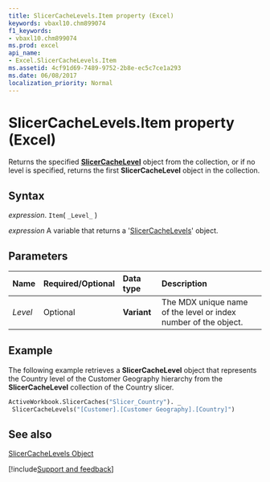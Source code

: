 ```yaml
---
title: SlicerCacheLevels.Item property (Excel)
keywords: vbaxl10.chm899074
f1_keywords:
- vbaxl10.chm899074
ms.prod: excel
api_name:
- Excel.SlicerCacheLevels.Item
ms.assetid: 4cf91d69-7489-9752-2b8e-ec5c7ce1a293
ms.date: 06/08/2017
localization_priority: Normal
---
```



# SlicerCacheLevels.Item property (Excel)

Returns the specified  **[SlicerCacheLevel](Excel.SlicerCacheLevel.md)** object from the collection, or if no level is specified, returns the first **SlicerCacheLevel** object in the collection.


## Syntax

_expression_. `Item`( `_Level_` )

_expression_ A variable that returns a '[SlicerCacheLevels](Excel.SlicerCacheLevels.md)' object.


## Parameters



|Name|Required/Optional|Data type|Description|
|:-----|:-----|:-----|:-----|
| _Level_|Optional| **Variant**|The MDX unique name of the level or index number of the object.|

## Example

The following example retrieves a  **SlicerCacheLevel** object that represents the Country level of the Customer Geography hierarchy from the **SlicerCacheLevel** collection of the Country slicer.


```vb
ActiveWorkbook.SlicerCaches("Slicer_Country"). _ 
 SlicerCacheLevels("[Customer].[Customer Geography].[Country]")
```


## See also


[SlicerCacheLevels Object](Excel.SlicerCacheLevels.md)

[!include[Support and feedback](~/includes/feedback-boilerplate.md)]